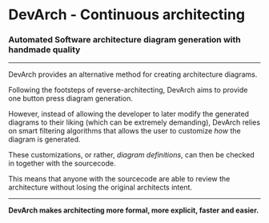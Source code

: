 # DevArch - Continuous architecting
### Automated Software architecture diagram generation with handmade quality
___
DevArch provides an alternative method for creating architecture diagrams.

Following the footsteps of reverse-architecting, DevArch aims to provide one button press diagram generation.

However, instead of allowing the developer to later modify the generated diagrams to their liking (which can be extremely demanding), DevArch relies on smart filtering algorithms that allows the user to customize *how* the diagram is generated.

These customizations, or rather, *diagram definitions*, can then be checked in together with the sourcecode. 

This means that anyone with the sourcecode are able to review the architecture without losing the original architects intent.
___
**DevArch makes architecting more formal, more explicit, faster and easier.**


